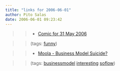 ```yaml
---
title: "links for 2006-06-01"
author: Pito Salas
date: 2006-06-01 09:23:42
---
```


>>

>>   * [Comic for 31 May
2006](<http://www.dilbert.com/comics/dilbert/archive/dilbert-20060531.html>)

>>

>> (tags: [funny](<http://del.icio.us/pitosalas/funny>))

>>

>>   * [Moola - Business Model
Suicide?](<http://mashable.com/2006/05/31/moola-business-model-suicide/>)

>>

>> (tags: [businessmodel](<http://del.icio.us/pitosalas/businessmodel>)
[interesting](<http://del.icio.us/pitosalas/interesting>)
[soflow](<http://del.icio.us/pitosalas/soflow>))

>>

>>


